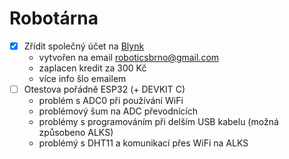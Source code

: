 # Robotárna

- [x] Zřídit společný účet na [Blynk](http://www.blynk.cc/)
  - vytvořen na email roboticsbrno@gmail.com
  - zaplacen kredit za 300 Kč
  - více info šlo emailem
- [ ] Otestova pořádně ESP32 (+ DEVKIT C)
  - problém s ADC0 při používání WiFi
  - problémový šum na ADC převodnících
  - problémy s programováním při delším USB kabelu (možná způsobeno ALKS)
  - problémý s DHT11 a komunikací přes WiFi na ALKS

